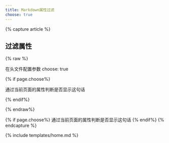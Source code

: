 ```yaml
---
title: Markdown属性过滤
choose: true
---
```


{% capture article %}

## 过滤属性

 {% raw %}
 
 在头文件配置参数 choose: true
 
 {% if page.choose%}
 
 通过当前页面的属性判断是否显示这句话
 
 {% endif%}

 {% endraw%}
 
{% if page.choose%}
 通过当前页面的属性判断是否显示这句话
{% endif%}
{% endcapture %}

{% include templates/home.md %}
